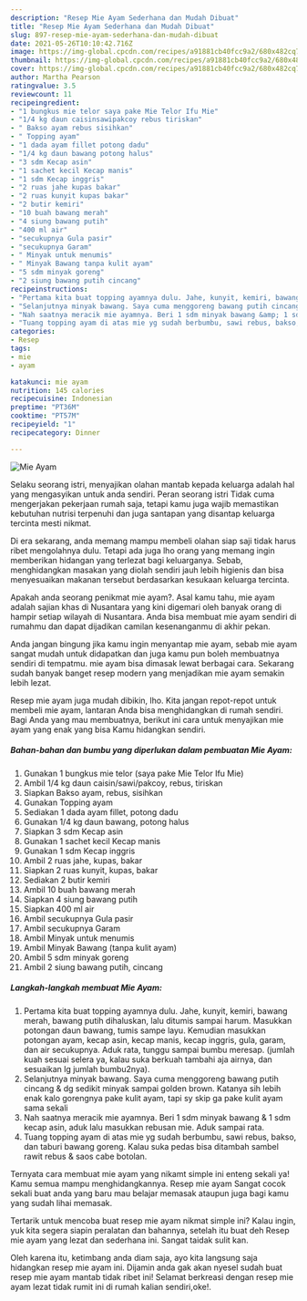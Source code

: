 ```yaml
---
description: "Resep Mie Ayam Sederhana dan Mudah Dibuat"
title: "Resep Mie Ayam Sederhana dan Mudah Dibuat"
slug: 897-resep-mie-ayam-sederhana-dan-mudah-dibuat
date: 2021-05-26T10:10:42.716Z
image: https://img-global.cpcdn.com/recipes/a91881cb40fcc9a2/680x482cq70/mie-ayam-foto-resep-utama.jpg
thumbnail: https://img-global.cpcdn.com/recipes/a91881cb40fcc9a2/680x482cq70/mie-ayam-foto-resep-utama.jpg
cover: https://img-global.cpcdn.com/recipes/a91881cb40fcc9a2/680x482cq70/mie-ayam-foto-resep-utama.jpg
author: Martha Pearson
ratingvalue: 3.5
reviewcount: 11
recipeingredient:
- "1 bungkus mie telor saya pake Mie Telor Ifu Mie"
- "1/4 kg daun caisinsawipakcoy rebus tiriskan"
- " Bakso ayam rebus sisihkan"
- " Topping ayam"
- "1 dada ayam fillet potong dadu"
- "1/4 kg daun bawang potong halus"
- "3 sdm Kecap asin"
- "1 sachet kecil Kecap manis"
- "1 sdm Kecap inggris"
- "2 ruas jahe kupas bakar"
- "2 ruas kunyit kupas bakar"
- "2 butir kemiri"
- "10 buah bawang merah"
- "4 siung bawang putih"
- "400 ml air"
- "secukupnya Gula pasir"
- "secukupnya Garam"
- " Minyak untuk menumis"
- " Minyak Bawang tanpa kulit ayam"
- "5 sdm minyak goreng"
- "2 siung bawang putih cincang"
recipeinstructions:
- "Pertama kita buat topping ayamnya dulu. Jahe, kunyit, kemiri, bawang merah, bawang putih dihaluskan, lalu ditumis sampai harum. Masukkan potongan daun bawang, tumis sampe layu. Kemudian masukkan potongan ayam, kecap asin, kecap manis, kecap inggris, gula, garam, dan air secukupnya. Aduk rata, tunggu sampai bumbu meresap. (jumlah kuah sesuai selera ya, kalau suka berkuah tambahi aja airnya, dan sesuaikan lg jumlah bumbu2nya)."
- "Selanjutnya minyak bawang. Saya cuma menggoreng bawang putih cincang &amp; dg sedikit minyak sampai golden brown. Katanya sih lebih enak kalo gorengnya pake kulit ayam, tapi sy skip ga pake kulit ayam sama sekali"
- "Nah saatnya meracik mie ayamnya. Beri 1 sdm minyak bawang &amp; 1 sdm kecap asin, aduk lalu masukkan rebusan mie. Aduk sampai rata."
- "Tuang topping ayam di atas mie yg sudah berbumbu, sawi rebus, bakso, dan taburi bawang goreng. Kalau suka pedas bisa ditambah sambel rawit rebus &amp; saos cabe botolan."
categories:
- Resep
tags:
- mie
- ayam

katakunci: mie ayam 
nutrition: 145 calories
recipecuisine: Indonesian
preptime: "PT36M"
cooktime: "PT57M"
recipeyield: "1"
recipecategory: Dinner

---
```



![Mie Ayam](https://img-global.cpcdn.com/recipes/a91881cb40fcc9a2/680x482cq70/mie-ayam-foto-resep-utama.jpg)

Selaku seorang istri, menyajikan olahan mantab kepada keluarga adalah hal yang mengasyikan untuk anda sendiri. Peran seorang istri Tidak cuma mengerjakan pekerjaan rumah saja, tetapi kamu juga wajib memastikan kebutuhan nutrisi terpenuhi dan juga santapan yang disantap keluarga tercinta mesti nikmat.

Di era  sekarang, anda memang mampu membeli olahan siap saji tidak harus ribet mengolahnya dulu. Tetapi ada juga lho orang yang memang ingin memberikan hidangan yang terlezat bagi keluarganya. Sebab, menghidangkan masakan yang diolah sendiri jauh lebih higienis dan bisa menyesuaikan makanan tersebut berdasarkan kesukaan keluarga tercinta. 



Apakah anda seorang penikmat mie ayam?. Asal kamu tahu, mie ayam adalah sajian khas di Nusantara yang kini digemari oleh banyak orang di hampir setiap wilayah di Nusantara. Anda bisa membuat mie ayam sendiri di rumahmu dan dapat dijadikan camilan kesenanganmu di akhir pekan.

Anda jangan bingung jika kamu ingin menyantap mie ayam, sebab mie ayam sangat mudah untuk didapatkan dan juga kamu pun boleh membuatnya sendiri di tempatmu. mie ayam bisa dimasak lewat berbagai cara. Sekarang sudah banyak banget resep modern yang menjadikan mie ayam semakin lebih lezat.

Resep mie ayam juga mudah dibikin, lho. Kita jangan repot-repot untuk membeli mie ayam, lantaran Anda bisa menghidangkan di rumah sendiri. Bagi Anda yang mau membuatnya, berikut ini cara untuk menyajikan mie ayam yang enak yang bisa Kamu hidangkan sendiri.

<!--inarticleads1-->

##### Bahan-bahan dan bumbu yang diperlukan dalam pembuatan Mie Ayam:

1. Gunakan 1 bungkus mie telor (saya pake Mie Telor Ifu Mie)
1. Ambil 1/4 kg daun caisin/sawi/pakcoy, rebus, tiriskan
1. Siapkan  Bakso ayam, rebus, sisihkan
1. Gunakan  Topping ayam
1. Sediakan 1 dada ayam fillet, potong dadu
1. Gunakan 1/4 kg daun bawang, potong halus
1. Siapkan 3 sdm Kecap asin
1. Gunakan 1 sachet kecil Kecap manis
1. Gunakan 1 sdm Kecap inggris
1. Ambil 2 ruas jahe, kupas, bakar
1. Siapkan 2 ruas kunyit, kupas, bakar
1. Sediakan 2 butir kemiri
1. Ambil 10 buah bawang merah
1. Siapkan 4 siung bawang putih
1. Siapkan 400 ml air
1. Ambil secukupnya Gula pasir
1. Ambil secukupnya Garam
1. Ambil  Minyak untuk menumis
1. Ambil  Minyak Bawang (tanpa kulit ayam)
1. Ambil 5 sdm minyak goreng
1. Ambil 2 siung bawang putih, cincang




<!--inarticleads2-->

##### Langkah-langkah membuat Mie Ayam:

1. Pertama kita buat topping ayamnya dulu. Jahe, kunyit, kemiri, bawang merah, bawang putih dihaluskan, lalu ditumis sampai harum. Masukkan potongan daun bawang, tumis sampe layu. Kemudian masukkan potongan ayam, kecap asin, kecap manis, kecap inggris, gula, garam, dan air secukupnya. Aduk rata, tunggu sampai bumbu meresap. (jumlah kuah sesuai selera ya, kalau suka berkuah tambahi aja airnya, dan sesuaikan lg jumlah bumbu2nya).
1. Selanjutnya minyak bawang. Saya cuma menggoreng bawang putih cincang &amp; dg sedikit minyak sampai golden brown. Katanya sih lebih enak kalo gorengnya pake kulit ayam, tapi sy skip ga pake kulit ayam sama sekali
1. Nah saatnya meracik mie ayamnya. Beri 1 sdm minyak bawang &amp; 1 sdm kecap asin, aduk lalu masukkan rebusan mie. Aduk sampai rata.
1. Tuang topping ayam di atas mie yg sudah berbumbu, sawi rebus, bakso, dan taburi bawang goreng. Kalau suka pedas bisa ditambah sambel rawit rebus &amp; saos cabe botolan.




Ternyata cara membuat mie ayam yang nikamt simple ini enteng sekali ya! Kamu semua mampu menghidangkannya. Resep mie ayam Sangat cocok sekali buat anda yang baru mau belajar memasak ataupun juga bagi kamu yang sudah lihai memasak.

Tertarik untuk mencoba buat resep mie ayam nikmat simple ini? Kalau ingin, yuk kita segera siapin peralatan dan bahannya, setelah itu buat deh Resep mie ayam yang lezat dan sederhana ini. Sangat taidak sulit kan. 

Oleh karena itu, ketimbang anda diam saja, ayo kita langsung saja hidangkan resep mie ayam ini. Dijamin anda gak akan nyesel sudah buat resep mie ayam mantab tidak ribet ini! Selamat berkreasi dengan resep mie ayam lezat tidak rumit ini di rumah kalian sendiri,oke!.

